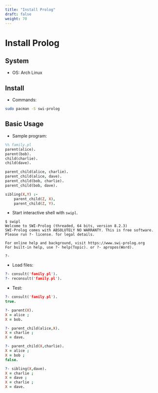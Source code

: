 ```yaml
---
title: "Install Prolog"
draft: false
weight: 70
---
```


# Install Prolog

## System

- OS: Arch Linux

## Install

- Commands:

```sh
sudo pacman -S swi-prolog
```

## Basic Usage

- Sample program:

```prolog
%% family.pl
parent(alice).
parent(bob).
child(charlie).
child(dave).

parent_child(alice, charlie).
parent_child(alice, dave).
parent_child(bob, charlie).
parent_child(bob, dave).

sibling(X,Y) :-
    parent_child(Z, X),
    parent_child(Z, Y).
```

- Start interactive shell with `swipl`.

```text
$ swipl
Welcome to SWI-Prolog (threaded, 64 bits, version 8.2.3)
SWI-Prolog comes with ABSOLUTELY NO WARRANTY. This is free software.
Please run ?- license. for legal details.

For online help and background, visit https://www.swi-prolog.org
For built-in help, use ?- help(Topic). or ?- apropos(Word).

?-
```

- Load files:

```prolog
?- consult('family.pl').
?- reconsult('family.pl').
```

- Test:

```prolog
?- consult('family.pl').
true.

?- parent(X).
X = alice ;
X = bob.

?- parent_child(alice,X).
X = charlie ;
X = dave.

?- parent_child(X,charlie).
X = alice ;
X = bob ;
false.

?- sibling(X,dave).
X = charlie ;
X = dave ;
X = charlie ;
X = dave.
```
